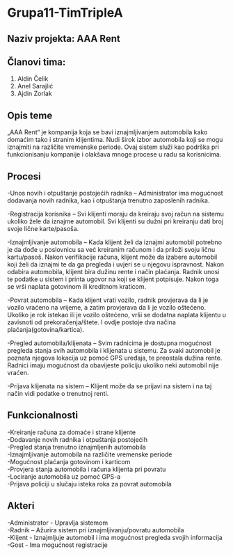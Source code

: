 # Grupa11-TimTripleA
## Naziv projekta: AAA Rent
## Članovi tima:
1. Aldin Čelik
2. Anel Sarajlić
3. Ajdin Zorlak
## Opis teme
„AAA Rent“ je kompanija koja se bavi iznajmljivanjem automobila kako domaćim tako i stranim klijentima. Nudi širok izbor automobila koji se mogu iznajmiti na različite vremenske periode. Ovaj sistem služi kao podrška pri funkcionisanju kompanije i olakšava mnoge procese u radu sa korisnicima.
## Procesi
-Unos novih i otpuštanje postojećih radnika – Administrator ima mogućnost dodavanja novih radnika, kao i otpuštanja trenutno zaposlenih radnika.

-Registracija korisnika – Svi klijenti moraju da kreiraju svoj račun na sistemu ukoliko žele da iznajme automobil. Svi klijenti su dužni pri kreiranju dati broj svoje lične karte/pasoša.

-Iznajmljivanje automobila – Kada klijent želi da iznajmi automobil potrebno je da dođe u poslovnicu sa već kreiranim računom i da priloži svoju ličnu kartu/pasoš. Nakon verifikacije računa, klijent može da izabere automobil koji želi da iznajmi te da ga pregleda i uvjeri se u njegovu ispravnost. Nakon odabira automobila, klijent bira dužinu rente i način plaćanja. Radnik unosi te podatke u sistem i printa ugovor na koji se klijent potpisuje. Nakon toga se vrši naplata gotovinom ili kreditnom kraticom.

-Povrat automobila – Kada klijent vrati vozilo, radnik provjerava da li je vozilo vraćeno na vrijeme, a zatim provjerava da li je vozilo oštećeno. Ukoliko je rok istekao ili je vozilo oštećeno, vrši se dodatna naplata klijentu u zavisnoti od prekoračenja/štete. I ovdje postoje dva načina plaćanja(gotovina/kartica).

-Pregled automobila/klijenata – Svim radnicima je dostupna mogućnost pregleda stanja svih automobila i klijenata u sistemu. Za svaki automobil je poznata njegova lokacija uz pomoć GPS uređaja, te preostala dužina rente. Radnici imaju mogućnost da obavijeste policiju ukoliko neki automobil nije vraćen.

-Prijava klijenata na sistem – Klijent može da se prijavi na sistem i na taj način vidi podatke o trenutnoj renti.
## Funkcionalnosti
-Kreiranje računa za domaće i strane klijente  
-Dodavanje novih radnika i otpuštanja postojećih  
-Pregled stanja trenutno iznajmljenih automobila  
-Iznajmljivanje automobila na različite vremenske periode  
-Mogućnost plaćanja gotovinom i karticom  
-Provjera stanja automobila i računa klijenta pri povratu  
-Lociranje automobila uz pomoć GPS-a  
-Prijava policiji u slučaju isteka roka za povrat automobila  
## Akteri
-Administrator - Upravlja sistemom  
-Radnik – Ažurira sistem pri iznajmljivanju/povratu automobila  
-Klijent - Iznajmljuje automobil i ima mogućnost pregleda svojih informacija  
-Gost - Ima mogućnost registracije
